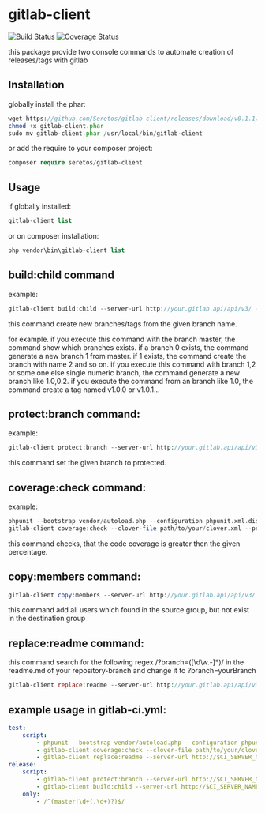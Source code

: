 gitlab-client
=============

[![Build Status](https://travis-ci.org/Seretos/gitlab-client.svg?branch=master)](https://travis-ci.org/Seretos/gitlab-client.svg?branch=master)
[![Coverage Status](https://coveralls.io/repos/github/Seretos/gitlab-client/badge.svg?branch=master)](https://coveralls.io/github/Seretos/gitlab-client?branch=master)

this package provide two console commands to automate creation of releases/tags with gitlab

Installation
------------

globally install the phar:

```php
wget https://github.com/Seretos/gitlab-client/releases/download/v0.1.1/gitlab-client.phar
chmod +x gitlab-client.phar
sudo mv gitlab-client.phar /usr/local/bin/gitlab-client
```

or add the require to your composer project:

```php
composer require seretos/gitlab-client
```

Usage
-----
if globally installed:

```php
gitlab-client list
```

or on composer installation:

```php
php vendor\bin\gitlab-client list
```

build:child command
-------------------

example:

```php
gitlab-client build:child --server-url http://your.gitlab.api/api/v3/ --auth-token yourUserToken --repository yourRepositoryName --branch yourBranch
```

this command create new branches/tags from the given branch name.

for example. if you execute this command with the branch master, the command show which branches exists. if a branch 0 exists,
the command generate a new branch 1 from master. if 1 exists, the command create the branch with name 2 and so on.
if you execute this command with branch 1,2 or some one else single numeric branch, the command generate a new branch like 1.0,0.2.
if you execute the command from an branch like 1.0, the command create a tag named v1.0.0 or v1.0.1...

protect:branch command:
-----------------------

example:

```php
gitlab-client protect:branch --server-url http://your.gitlab.api/api/v3/ --auth-token yourUserToken --repository yourRepositoryName --branch yourBranch
```

this command set the given branch to protected.

coverage:check command:
-----------------------

example:

```php
phpunit --bootstrap vendor/autoload.php --configuration phpunit.xml.dist --coverage-clover build/logs/clover.xml
gitlab-client coverage:check --clover-file path/to/your/clover.xml --percentage 100
```

this command checks, that the code coverage is greater then the given percentage.

copy:members command:
---------------------

```php
gitlab-client copy:members --server-url http://your.gitlab.api/api/v3/ --auth-token yourUserToken --source-group yourSourceGroup --destination-group yourDestinationGroup
```

this command add all users which found in the source group, but not exist in the destination group

replace:readme command:
----------------------

this command search for the following regex /\?branch\=([\d\w.-]*)/ in the readme.md of your repository-branch and change it to ?branch=yourBranch

```php
gitlab-client replace:readme --server-url http://your.gitlab.api/api/v3/ --auth-token yourUserToken --repository yourRepositoryName --branch yourBranch
```

example usage in gitlab-ci.yml:
------------------------------

```yml
test:
    script:
        - phpunit --bootstrap vendor/autoload.php --configuration phpunit.xml.dist --coverage-clover build/logs/clover.xml
        - gitlab-client coverage:check --clover-file path/to/your/clover.xml --percentage 100
        - gitlab-client replace:readme --server-url http://$CI_SERVER_NAME/api/v3/ --auth-token yourToken --repository $CI_PROJECT_NAME --branch $CI_BUILD_REF_NAME
release:
    script:
        - gitlab-client protect:branch --server-url http://$CI_SERVER_NAME/api/v3/ --auth-token yourToken --repository $CI_PROJECT_NAME --branch $CI_BUILD_REF_NAME
        - gitlab-client build:child --server-url http://$CI_SERVER_NAME/api/v3/ --auth-token yourToken --repository $CI_PROJECT_NAME --branch $CI_BUILD_REF_NAME
    only:
        - /^(master|\d+(.\d+)?)$/
```
